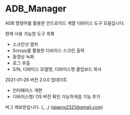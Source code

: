 # ADB_Manager

ADB 명령어를 활용한 안드로이드 계열 디바이스 도구 모음입니다.

현재 사용 가능한 도구 목록
 * 스크린샷 캡처
 * Scrcpy를 활용한 디바이스 스크린 출력
 * 동영상 녹화
 * 로그 추출
 * S/N, 디바이스 모델명, 디바이스명 클립보드 복사
 
 2021-01-26
 버전 2.0.0 업데이트
 * 인터페이스 개편
 * 디바이스명/ OS 버전 확인 가능하게끔 기능 추가
 
 버그 제보받습니다. (_ _) (qjaens2321@gmail.com)
